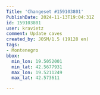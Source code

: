 ```yaml
---
Title: 'Changeset #159103801'
PublishDate: 2024-11-13T19:04:31Z
id: 159103801
user: kravietz
comment: Update caves
created_by: JOSM/1.5 (19128 en)
tags:
- Montenegro
bbox:
  min_lon: 19.5052001
  min_lat: 42.5677931
  max_lon: 19.5211249
  max_lat: 42.573611

---
```

